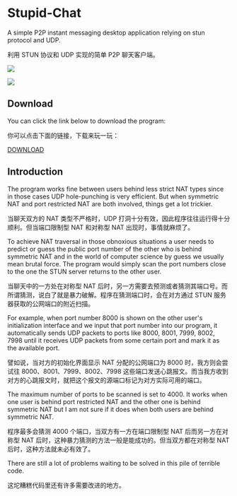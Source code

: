 # Stupid-Chat

A simple P2P instant messaging desktop application relying on stun protocol and UDP.

利用 STUN 协议和 UDP 实现的简单 P2P 聊天客户端。

![](https://github.com/dec32/Image-Storage/blob/master/Initialization.png)

![](https://github.com/dec32/Image-Storage/blob/master/Chatting.png)

## Download

You can click the link below to download the program:

你可以点击下面的链接，下载来玩一玩：

[DOWNLOAD](https://github.com/dec32/Stupid-Chat/releases/download/v0.1/Stupid.Chat.7z)

## Introduction

The program works fine between users behind less strict NAT types since in those cases UDP hole-punching is very efficient. But when symmetric NAT and port restricted NAT are both involved, things get a lot trickier. 

当聊天双方的 NAT 类型不严格时，UDP 打洞十分有效，因此程序往往运行得十分顺利。但当端口限制型 NAT 和对称型 NAT 出现时，事情就麻烦了。

To achieve NAT traversal in those obnoxious situations a user needs to predict or guess the public port number of the other who is behind symmetric NAT and in the world of computer science by guess we usually mean brutal force. The program would simply scan the port numbers close to the one the STUN server returns to the other user. 

当聊天中的一方处在对称型 NAT 后时，另一方需要去预测或者猜测其端口号。而所谓猜测，说白了就是暴力破解。程序在猜测端口时，会在对方通过 STUN 服务器获取的公网端口的附近扫描。

For example, when port number 8000 is shown on the other user's initialization interface and we input that port number into our program, it automatically sends UDP packets to ports like 8000, 8001, 7999, 8002, 7998 until it receives UDP packets from some certain port and mark it as the available port. 

譬如说，当对方的初始化界面显示 NAT 分配的公网端口为 8000 时，我方则会尝试往 8000、8001、7999、8002、7998 这些端口发送心跳报文。而当我方收到对方的心跳报文时，就把这个报文的源端口标记为对方实际可用的端口。

The maximum number of ports to be scanned is set to 4000. It works when one user is behind port restricted NAT and the other one is behind symmetric NAT but I am not sure if it does when both users are behind symmetric NAT.

程序最多会猜测 4000 个端口，当双方有一方在端口限制型 NAT 后而另一方在对称型 NAT 后时，这种暴力猜测的方法一般是能成功的。但当双方都在对称型 NAT 后时，这种方法就未必有效了。

There are still a lot of problems waiting to be solved in this pile of terrible code.

这坨糟糕代码里还有许多需要改进的地方。


